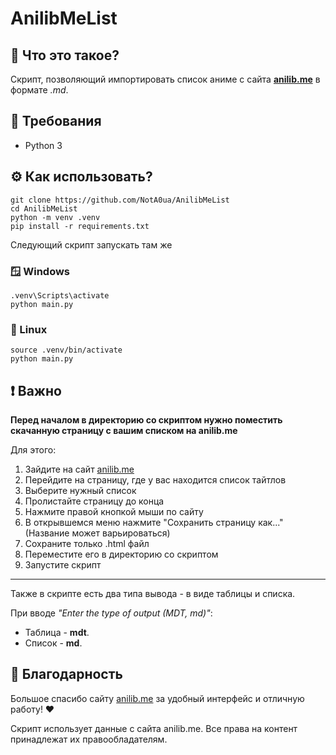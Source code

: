 # AnilibMeList
## 🤔 Что это такое?
Скрипт, позволяющий импортировать список аниме с сайта [**anilib.me**](https://anilib.me) в формате _.md_.

## 📃 Требования
- Python 3

## ⚙️ Как использовать?
```
git clone https://github.com/NotA0ua/AnilibMeList
cd AnilibMeList
python -m venv .venv
pip install -r requirements.txt
```

Следующий скрипт запускать там же

### 🪟 Windows
```
.venv\Scripts\activate
python main.py
```

### 🐧 Linux
```
source .venv/bin/activate
python main.py
```

## ❗ Важно
**Перед началом в директорию со скриптом нужно поместить скачанную страницу с вашим списком на anilib.me**

Для этого:
1. Зайдите на сайт [anilib.me](https://anilib.me)
2. Перейдите на страницу, где у вас находится список тайтлов
3. Выберите нужный список
4. Пролистайте страницу до конца
5. Нажмите правой кнопкой мыши по сайту
6. В открывшемся меню нажмите "Сохранить страницу как..." (Название может варьироваться)
7. Сохраните только .html файл
8. Переместите его в директорию со скриптом
9. Запустите скрипт

---

Также в скрипте есть два типа вывода - в виде таблицы и списка.

При вводе _"Enter the type of output (MDT, md)"_:
- Таблица - **mdt**. 
- Список - **md**.

## 🎁 Благодарность
Большое спасибо сайту [anilib.me](https://anilib.me) за удобный интерфейс и отличную работу! ❤️

Скрипт использует данные с сайта anilib.me. Все права на контент принадлежат их правообладателям.
